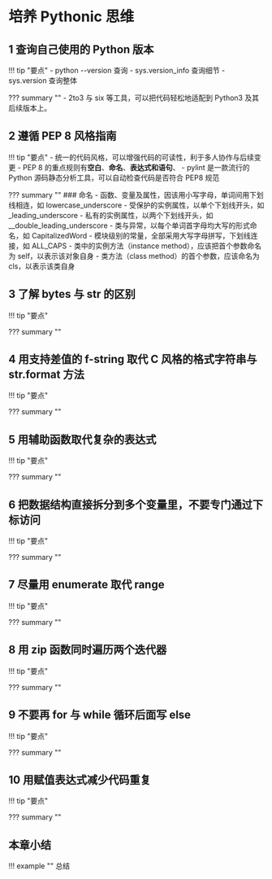 # 培养 Pythonic 思维

<!-- -------------------------------------------------------------------------- -->
## 1 查询自己使用的 Python 版本

!!! tip "要点"
    - python --version 查询
    - sys.version_info 查询细节
    - sys.version 查询整体

??? summary ""
    - 2to3 与 six 等工具，可以把代码轻松地适配到 Python3 及其后续版本上。

<!-- -------------------------------------------------------------------------- -->
## 2 遵循 PEP 8 风格指南

!!! tip "要点"
    - 统一的代码风格，可以增强代码的可读性，利于多人协作与后续变更
    - PEP 8 的重点规则有**空白**、**命名**、**表达式和语句**、
    - pylint 是一款流行的 Python 源码静态分析工具，可以自动检查代码是否符合 PEP8 规范

??? summary ""
    ### 命名
    - 函数、变量及属性，因该用小写字母，单词间用下划线相连，如 lowercase_underscore
    - 受保护的实例属性，以单个下划线开头，如 _leading_underscore
    - 私有的实例属性，以两个下划线开头，如 __double_leading_underscore
    - 类与异常，以每个单词首字母均大写的形式命名，如 CapitalizedWord
    - 模块级别的常量，全部采用大写字母拼写，下划线连接，如 ALL_CAPS
    - 类中的实例方法（instance method），应该把首个参数命名为 self，以表示该对象自身
    - 类方法（class method）的首个参数，应该命名为 cls，以表示该类自身

<!-- -------------------------------------------------------------------------- -->
## 3 了解 bytes 与 str 的区别

!!! tip "要点"

??? summary ""


<!-- -------------------------------------------------------------------------- -->
## 4 用支持差值的 f-string 取代 C 风格的格式字符串与 str.format 方法

!!! tip "要点"

??? summary ""


<!-- -------------------------------------------------------------------------- -->
## 5 用辅助函数取代复杂的表达式

!!! tip "要点"

??? summary ""


<!-- -------------------------------------------------------------------------- -->
## 6 把数据结构直接拆分到多个变量里，不要专门通过下标访问

!!! tip "要点"

??? summary ""


<!-- -------------------------------------------------------------------------- -->
## 7 尽量用 enumerate 取代 range

!!! tip "要点"

??? summary ""


<!-- -------------------------------------------------------------------------- -->
## 8 用 zip 函数同时遍历两个迭代器

!!! tip "要点"

??? summary ""


<!-- -------------------------------------------------------------------------- -->
## 9 不要再 for 与 while 循环后面写 else 

!!! tip "要点"

??? summary ""


<!-- -------------------------------------------------------------------------- -->
## 10 用赋值表达式减少代码重复

!!! tip "要点"

??? summary ""



## 本章小结

!!! example ""
    总结
    


